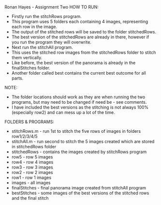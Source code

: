 Ronan Hayes - Assignment Two
HOW TO RUN:
- Firstly run the stitchRows program.
- This program uses 5 folders each containing 4 images, representing each 
row in the image.
- The output of the stitched rows will be saved to the folder stitchedRows.
- The best version of the stitchedRows are already in there, however if you
 run the program they will overwrite.
- Next run the stitchAll program.
- This uses the stitched row images from the stitchedRows folder to stitch
 them vertically.
- Like before, the best version of the panorama is already in the 
finalStitches folder.
- Another folder called best contains the current best outcome for all 
parts.

NOTE:
- The folder locations should work as they are when running the two 
programs, but may need to be changed if need be - see comments.
- I have included the best versions as the stitching is not always 100% 
(especially row2) and can mess up a lot of the time.

FOLDERS & PROGRAMS:
- stitchRows.m - run 1st to stitch the five rows of images in folders 
row1/2/3/4/5
- stitchAll.m - run second to stitch the 5 images created which are stored in 
stitchedRows folder
- stitchedRows - contains the images created by stitchRows program
- row5 - row 5 images
- row4 - row 4 images
- row3 - row 3 images
- row2 - row 2 images
- row1 - row 1 images
- images - all images
- finalStitches - final panorama image created from stitchAll program
- bestStitches - some images of the best versions of the stitched rows and 
the final stitch
